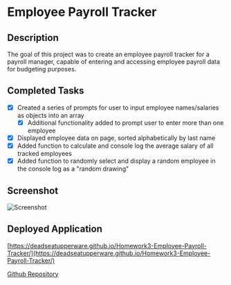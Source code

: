 # Employee Payroll Tracker

## Description

The goal of this project was to create an employee payroll tracker for a payroll manager, capable of entering and accessing employee payroll data for budgeting purposes.

## Completed Tasks

- [x] Created a series of prompts for user to input employee names/salaries as objects into an array
  - [x] Additional functionality added to prompt user to enter more than one employee
- [x] Displayed employee data on page, sorted alphabetically by last name
- [x] Added function to calculate and console log the average salary of all tracked employees
- [x] Added function to randomly select and display a random employee in the console log as a "random drawing"

## Screenshot

![Screenshot](assets/images/Screenshot.png)

## Deployed Application

[https://deadseatupperware.github.io/Homework3-Employee-Payroll-Tracker/](https://deadseatupperware.github.io/Homework3-Employee-Payroll-Tracker/)

[Github Repository](https://github.com/DeadSeaTupperware/Homework3-Employee-Payroll-Tracker/)

